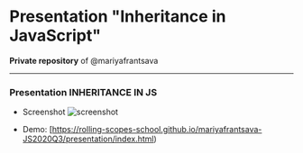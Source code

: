# Presentation "Inheritance in JavaScript"

**Private repository** of @mariyafrantsava
***
### Presentation INHERITANCE IN JS

+ Screenshot
![screenshot](https://github.com/rolling-scopes-school/mariyafrantsava-JS2020Q3/blob/presentation/img/screenshotofpresentation.PNG)

+ Demo: [https://rolling-scopes-school.github.io/mariyafrantsava-JS2020Q3/presentation/index.html) 
